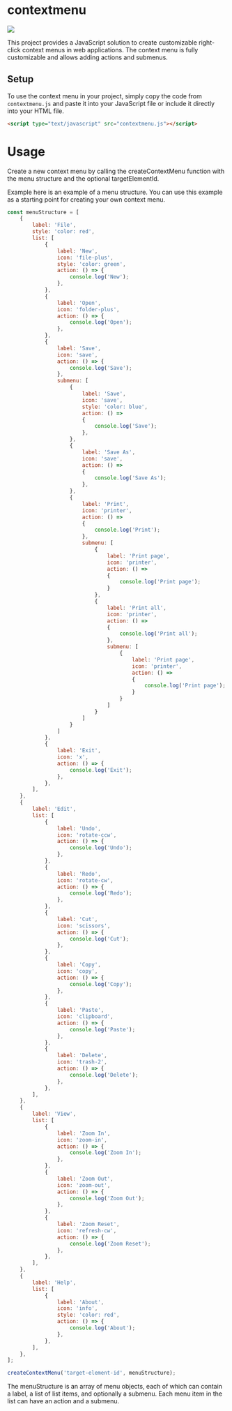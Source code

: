 # contextmenu

![](./Screenshot_2023-03-31_235501.png)

This project provides a JavaScript solution to create customizable right-click context menus in web applications. The context menu is fully customizable and allows adding actions and submenus.



## Setup

To use the context menu in your project, simply copy the code from `contextmenu.js` and paste it into your JavaScript file or include it directly into your HTML file.

```html
<script type="text/javascript" src="contextmenu.js"></script>
```

# Usage
Create a new context menu by calling the createContextMenu function with the menu structure and the optional targetElementId.


Example
here is an example of a menu structure. You can use this example as a starting point for creating your own context menu.
```js 
const menuStructure = [
	{
		label: 'File',
		style: 'color: red',
		list: [
			{
				label: 'New',
				icon: 'file-plus',
				style: 'color: green',
				action: () => {
					console.log('New');
				},
			},
			{
				label: 'Open',
				icon: 'folder-plus',
				action: () => {
					console.log('Open');
				},
			},
			{
				label: 'Save',
				icon: 'save',
				action: () => {
					console.log('Save');
				},
				submenu: [
					{
						label: 'Save',
						icon: 'save',
						style: 'color: blue',
						action: () =>
						{
							console.log('Save');
						},
					},
					{
						label: 'Save As',
						icon: 'save',
						action: () =>
						{
							console.log('Save As');
						},
					},
					{
						label: 'Print',
						icon: 'printer',
						action: () =>
						{
							console.log('Print');
						},
						submenu: [
							{
								label: 'Print page',
								icon: 'printer',
								action: () =>
								{
									console.log('Print page');
								}
							},
							{
								label: 'Print all',
								icon: 'printer',
								action: () =>
								{
									console.log('Print all');
								},
								submenu: [
									{
										label: 'Print page',
										icon: 'printer',
										action: () =>
										{
											console.log('Print page');
										}
									}
								]
							}
						]
					}
				]
			},
			{
				label: 'Exit',
				icon: 'x',
				action: () => {
					console.log('Exit');
				},
			},
		],
	},
	{
		label: 'Edit',
		list: [
			{
				label: 'Undo',
				icon: 'rotate-ccw',
				action: () => {
					console.log('Undo');
				},
			},
			{
				label: 'Redo',
				icon: 'rotate-cw',
				action: () => {
					console.log('Redo');
				},
			},
			{
				label: 'Cut',
				icon: 'scissors',
				action: () => {
					console.log('Cut');
				},
			},
			{
				label: 'Copy',
				icon: 'copy',
				action: () => {
					console.log('Copy');
				},
			},
			{
				label: 'Paste',
				icon: 'clipboard',
				action: () => {
					console.log('Paste');
				},
			},
			{
				label: 'Delete',
				icon: 'trash-2',
				action: () => {
					console.log('Delete');
				},
			},
		],
	},
	{
		label: 'View',
		list: [
			{
				label: 'Zoom In',
				icon: 'zoom-in',
				action: () => {
					console.log('Zoom In');
				},
			},
			{
				label: 'Zoom Out',
				icon: 'zoom-out',
				action: () => {
					console.log('Zoom Out');
				},
			},
			{
				label: 'Zoom Reset',
				icon: 'refresh-cw',
				action: () => {
					console.log('Zoom Reset');
				},
			},
		],
	},
	{
		label: 'Help',
		list: [
			{
				label: 'About',
				icon: 'info',
                style: 'color: red',
				action: () => {
					console.log('About');
				},
			},
		],
	},
];

createContextMenu('target-element-id', menuStructure);
```




The menuStructure is an array of menu objects, each of which can contain a label, a list of list items, and optionally a submenu. Each menu item in the list can have an action and a submenu.


